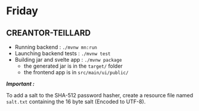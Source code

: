 # Friday

## CREANTOR-TEILLARD

- Running backend : `./mvnw mn:run`
- Launching backend tests : `./mvnw test`
- Building jar and svelte app : `./mvnw package` 
  - the generated jar is in the `target/` folder
  - the frontend app is in `src/main/ui/public/`

***Important :***

To add a salt to the SHA-512 password hasher, create a resource file named `salt.txt`
containing the 16 byte salt (Encoded to UTF-8).